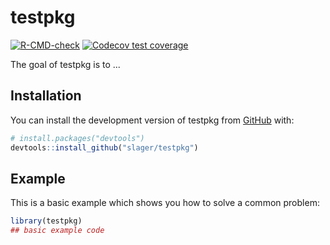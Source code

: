 
# testpkg

<!-- badges: start -->
[![R-CMD-check](https://github.com/slager/testpkg/actions/workflows/R-CMD-check.yaml/badge.svg)](https://github.com/slager/testpkg/actions/workflows/R-CMD-check.yaml)
[![Codecov test coverage](https://codecov.io/gh/slager/testpkg/branch/master/graph/badge.svg)](https://app.codecov.io/gh/slager/testpkg?branch=master)
<!-- badges: end -->

The goal of testpkg is to ...

## Installation

You can install the development version of testpkg from [GitHub](https://github.com/) with:

``` r
# install.packages("devtools")
devtools::install_github("slager/testpkg")
```

## Example

This is a basic example which shows you how to solve a common problem:

``` r
library(testpkg)
## basic example code
```

